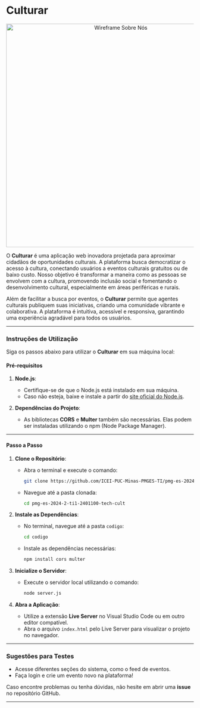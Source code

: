 # Culturar

<p align="center"><img alt="Wireframe Sobre Nós" src="https://github.com/ICEI-PUC-Minas-PMGES-TI/pmg-es-2024-2-ti1-2401100-tech-cult/blob/master/docs/assets/images/culturar-horizontal-logo.png" width=600/></p>

O **Culturar** é uma aplicação web inovadora projetada para aproximar cidadãos de oportunidades culturais. A plataforma busca democratizar o acesso à cultura, conectando usuários a eventos culturais gratuitos ou de baixo custo. Nosso objetivo é transformar a maneira como as pessoas se envolvem com a cultura, promovendo inclusão social e fomentando o desenvolvimento cultural, especialmente em áreas periféricas e rurais.

Além de facilitar a busca por eventos, o **Culturar** permite que agentes culturais publiquem suas iniciativas, criando uma comunidade vibrante e colaborativa. A plataforma é intuitiva, acessível e responsiva, garantindo uma experiência agradável para todos os usuários.

---

### Instruções de Utilização

Siga os passos abaixo para utilizar o **Culturar** em sua máquina local:

#### Pré-requisitos

1. **Node.js**:
   - Certifique-se de que o Node.js está instalado em sua máquina.
   - Caso não esteja, baixe e instale a partir do [site oficial do Node.js](https://nodejs.org/).

2. **Dependências do Projeto**:
   - As bibliotecas **CORS** e **Multer** também são necessárias. Elas podem ser instaladas utilizando o npm (Node Package Manager).

---

#### Passo a Passo

1. **Clone o Repositório**:
   - Abra o terminal e execute o comando:
     ```bash
     git clone https://github.com/ICEI-PUC-Minas-PMGES-TI/pmg-es-2024-2-ti1-2401100-tech-cult.git
     ```
   - Navegue até a pasta clonada:
     ```bash
     cd pmg-es-2024-2-ti1-2401100-tech-cult
     ```

2. **Instale as Dependências**:
   - No terminal, navegue até a pasta `codigo`:
     ```bash
     cd codigo
     ```
   - Instale as dependências necessárias:
     ```bash
     npm install cors multer
     ```

3. **Inicialize o Servidor**:
   - Execute o servidor local utilizando o comando:
     ```bash
     node server.js
     ```

4. **Abra a Aplicação**:
   - Utilize a extensão **Live Server** no Visual Studio Code ou em outro editor compatível.
   - Abra o arquivo `index.html` pelo Live Server para visualizar o projeto no navegador.

---

### Sugestões para Testes

- Acesse diferentes seções do sistema, como o feed de eventos.
- Faça login e crie um evento novo na plataforma!

Caso encontre problemas ou tenha dúvidas, não hesite em abrir uma **issue** no repositório GitHub.

--- 
